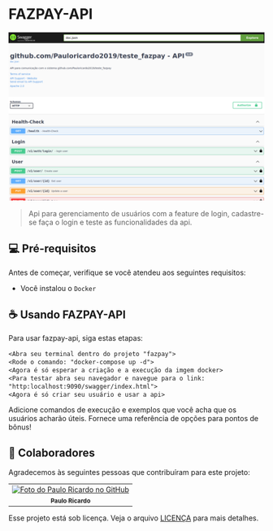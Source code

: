 # FAZPAY-API

<img src="swagger.png" alt="Swagger image">

> Api para gerenciamento de usuários com a feature de login, cadastre-se faça o login e teste as funcionalidades da api.

## 💻 Pré-requisitos

Antes de começar, verifique se você atendeu aos seguintes requisitos:

- Você instalou o `Docker`

## ☕ Usando FAZPAY-API

Para usar fazpay-api, siga estas etapas:

```
<Abra seu terminal dentro do projeto "fazpay">
<Rode o comando: "docker-compose up -d">
<Agora é só esperar a criação e a execução da imgem docker>
<Para testar abra seu navegador e navegue para o link: "http:localhost:9090/swagger/index.html">
<Agora é só criar seu usuário e usar a api>
```
Adicione comandos de execução e exemplos que você acha que os usuários acharão úteis. Fornece uma referência de opções para pontos de bônus!

## 🤝 Colaboradores

Agradecemos às seguintes pessoas que contribuíram para este projeto:

<table>
  <tr>
    <td align="center">
      <a href="#" title="defina o titulo do link">
        <img src="[https://avatars3.githubusercontent.com/u/31936044](https://avatars.githubusercontent.com/u/49963863?s=400&u=7bf8a3c9f10fb27b8f31a472cfee6e1f2cb2e2af&v=4)" width="100px;" alt="Foto do Paulo Ricardo no GitHub"/><br>
        <sub>
          <b>Paulo Ricardo</b>
        </sub>
      </a>
    </td>
  </tr>
</table>

Esse projeto está sob licença. Veja o arquivo [LICENÇA](LICENSE.md) para mais detalhes.
